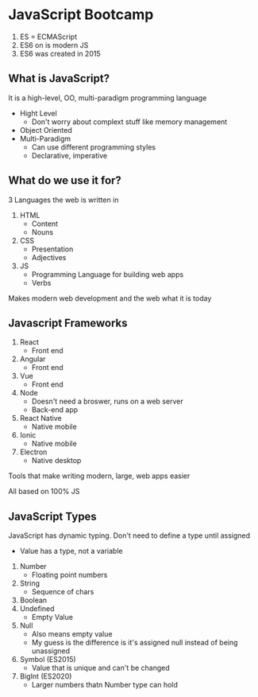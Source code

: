 # JavaScript Bootcamp

1. ES = ECMAScript
1. ES6 on is modern JS
1. ES6 was created in 2015

## What is JavaScript?

It is a high-level, OO, multi-paradigm programming language

- Hight Level
    - Don't worry about complext stuff like memory management
- Object Oriented
- Multi-Paradigm
    - Can use different programming styles
    - Declarative, imperative

## What do we use it for?

3 Languages the web is written in

1. HTML
    - Content
    - Nouns
1. CSS
    - Presentation
    - Adjectives
1. JS
    - Programming Language for building web apps
    - Verbs

Makes modern web development and the web what it is today

## Javascript Frameworks

1. React
    - Front end
1. Angular
    - Front end
1. Vue
    - Front end
1. Node
    - Doesn't need a broswer, runs on a web server
    - Back-end app
1. React Native
    - Native mobile
1. Ionic
    - Native mobile
1. Electron
    - Native desktop

Tools that make writing modern, large, web apps easier

All based on 100% JS

## JavaScript Types

JavaScript has dynamic typing. Don't need to define a type until assigned
- Value has a type, not a variable

1. Number
    - Floating point numbers
1. String
    - Sequence of chars
1. Boolean
1. Undefined
    - Empty Value
1. Null
    - Also means empty value
    - My guess is the difference is it's assigned null instead of being unassigned
1. Symbol (ES2015)
    - Value that is unique and can't be changed
1. BigInt (ES2020)
    - Larger numbers thatn Number type can hold